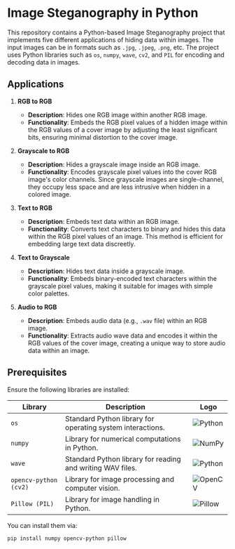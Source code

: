# Image Steganography in Python

This repository contains a Python-based Image Steganography project that implements five different applications of hiding data within images. The input images can be in formats such as `.jpg`, `.jpeg`, `.png`, etc. The project uses Python libraries such as `os`, `numpy`, `wave`, `cv2`, and `PIL` for encoding and decoding data in images.

## Applications

1. **RGB to RGB**
   - **Description**: Hides one RGB image within another RGB image.
   - **Functionality**: Embeds the RGB pixel values of a hidden image within the RGB values of a cover image by adjusting the least significant bits, ensuring minimal distortion to the cover image.

2. **Grayscale to RGB**
   - **Description**: Hides a grayscale image inside an RGB image.
   - **Functionality**: Encodes grayscale pixel values into the cover RGB image's color channels. Since grayscale images are single-channel, they occupy less space and are less intrusive when hidden in a colored image.

3. **Text to RGB**
   - **Description**: Embeds text data within an RGB image.
   - **Functionality**: Converts text characters to binary and hides this data within the RGB pixel values of an image. This method is efficient for embedding large text data discreetly.

4. **Text to Grayscale**
   - **Description**: Hides text data inside a grayscale image.
   - **Functionality**: Embeds binary-encoded text characters within the grayscale pixel values, making it suitable for images with simple color palettes.

5. **Audio to RGB**
   - **Description**: Embeds audio data (e.g., `.wav` file) within an RGB image.
   - **Functionality**: Extracts audio wave data and encodes it within the RGB values of the cover image, creating a unique way to store audio data within an image.

## Prerequisites

Ensure the following libraries are installed:

| Library                  | Description                                      | Logo |
|--------------------------|--------------------------------------------------|------|
| `os`                     | Standard Python library for operating system interactions. | ![Python](https://upload.wikimedia.org/wikipedia/commons/c/c3/Python-logo-notext.svg) |
| `numpy`                  | Library for numerical computations in Python.    | ![NumPy](https://upload.wikimedia.org/wikipedia/commons/3/31/NumPy_logo_2020.svg) |
| `wave`                   | Standard Python library for reading and writing WAV files. | ![Python](https://upload.wikimedia.org/wikipedia/commons/c/c3/Python-logo-notext.svg) |
| `opencv-python (cv2)`    | Library for image processing and computer vision. | ![OpenCV](https://upload.wikimedia.org/wikipedia/commons/3/32/OpenCV_logo_with_text.png) |
| `Pillow (PIL)`           | Library for image handling in Python.           | ![Pillow](https://upload.wikimedia.org/wikipedia/commons/e/e0/Pillow_logo.svg) |

You can install them via:
```bash
pip install numpy opencv-python pillow

